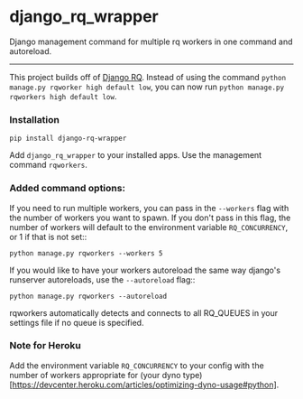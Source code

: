# django_rq_wrapper

Django management command for multiple rq workers in one command and autoreload.

---

This project builds off of [Django RQ](https://github.com/ui/django-rq). Instead of using the command `python manage.py rqworker high default low`, you can now run `python manage.py rqworkers high default low`.

### Installation

    pip install django-rq-wrapper

Add ``django_rq_wrapper`` to your installed apps. Use the management command ``rqworkers``.

### Added command options:

If you need to run multiple workers, you can pass in the ``--workers`` flag with the
number of workers you want to spawn. If you don't pass in this flag, the number of
workers will default to the environment variable ``RQ_CONCURRENCY``, or 1 if that
is not set::

    python manage.py rqworkers --workers 5

If you would like to have your workers autoreload the same way django's runserver
autoreloads, use the ``--autoreload`` flag::

    python manage.py rqworkers --autoreload

rqworkers automatically detects and connects to all RQ_QUEUES in your settings file if no queue is specified.

### Note for Heroku

Add the environment variable ``RQ_CONCURRENCY`` to your config with the number of workers
appropriate for (your dyno type)[https://devcenter.heroku.com/articles/optimizing-dyno-usage#python].
